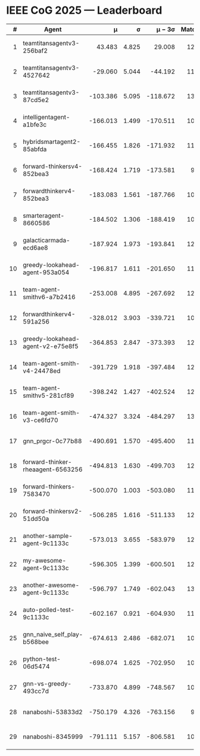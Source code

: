 # IEEE CoG 2025 — Leaderboard

| # | Agent | μ | σ | μ − 3σ | Matches | Updated |
|---:|---|---:|---:|---:|---:|---|
| 1 | teamtitansagentv3-256baf2 | 43.483 | 4.825 | 29.008 | 12620 | 2025-08-21 18:05 |
| 2 | teamtitansagentv3-4527642 | -29.060 | 5.044 | -44.192 | 11974 | 2025-08-21 18:05 |
| 3 | teamtitansagentv3-87cd5e2 | -103.386 | 5.095 | -118.672 | 13486 | 2025-08-21 18:05 |
| 4 | intelligentagent-a1bfe3c | -166.013 | 1.499 | -170.511 | 10354 | 2025-08-21 18:05 |
| 5 | hybridsmartagent2-85abfda | -166.455 | 1.826 | -171.932 | 11097 | 2025-08-21 18:05 |
| 6 | forward-thinkersv4-852bea3 | -168.424 | 1.719 | -173.581 | 9979 | 2025-08-21 18:05 |
| 7 | forwardthinkerv4-852bea3 | -183.083 | 1.561 | -187.766 | 10042 | 2025-08-21 18:05 |
| 8 | smarteragent-8660586 | -184.502 | 1.306 | -188.419 | 10808 | 2025-08-21 18:05 |
| 9 | galacticarmada-ecd6ae8 | -187.924 | 1.973 | -193.841 | 12080 | 2025-08-21 18:05 |
| 10 | greedy-lookahead-agent-953a054 | -196.817 | 1.611 | -201.650 | 11980 | 2025-08-21 18:05 |
| 11 | team-agent-smithv6-a7b2416 | -253.008 | 4.895 | -267.692 | 12160 | 2025-08-21 18:05 |
| 12 | forwardthinkerv4-591a256 | -328.012 | 3.903 | -339.721 | 10562 | 2025-08-21 18:05 |
| 13 | greedy-lookahead-agent-v2-e75e8f5 | -364.853 | 2.847 | -373.393 | 12440 | 2025-08-21 18:05 |
| 14 | team-agent-smith-v4-24478ed | -391.729 | 1.918 | -397.484 | 12962 | 2025-08-21 18:05 |
| 15 | team-agent-smithv5-281cf89 | -398.242 | 1.427 | -402.524 | 12860 | 2025-08-21 18:05 |
| 16 | team-agent-smith-v3-ce6fd70 | -474.327 | 3.324 | -484.297 | 13542 | 2025-08-21 18:05 |
| 17 | gnn_prgcr-0c77b88 | -490.691 | 1.570 | -495.400 | 11470 | 2025-08-21 18:05 |
| 18 | forward-thinker-rheaagent-6563256 | -494.813 | 1.630 | -499.703 | 12148 | 2025-08-21 18:05 |
| 19 | forward-thinkers-7583470 | -500.070 | 1.003 | -503.080 | 11720 | 2025-08-21 18:05 |
| 20 | forward-thinkersv2-51dd50a | -506.285 | 1.616 | -511.133 | 12348 | 2025-08-21 18:05 |
| 21 | another-sample-agent-9c1133c | -573.013 | 3.655 | -583.979 | 12540 | 2025-08-21 18:05 |
| 22 | my-awesome-agent-9c1133c | -596.305 | 1.399 | -600.501 | 12640 | 2025-08-21 18:05 |
| 23 | another-awesome-agent-9c1133c | -596.797 | 1.749 | -602.043 | 13080 | 2025-08-21 18:05 |
| 24 | auto-polled-test-9c1133c | -602.167 | 0.921 | -604.930 | 11980 | 2025-08-21 18:05 |
| 25 | gnn_naive_self_play-b568bee | -674.613 | 2.486 | -682.071 | 10080 | 2025-08-21 18:05 |
| 26 | python-test-06d5474 | -698.074 | 1.625 | -702.950 | 10340 | 2025-08-21 18:05 |
| 27 | gnn-vs-greedy-493cc7d | -733.870 | 4.899 | -748.567 | 10020 | 2025-08-21 18:05 |
| 28 | nanaboshi-53833d2 | -750.179 | 4.326 | -763.156 | 9780 | 2025-08-21 18:05 |
| 29 | nanaboshi-8345999 | -791.111 | 5.157 | -806.581 | 10230 | 2025-08-21 18:05 |
